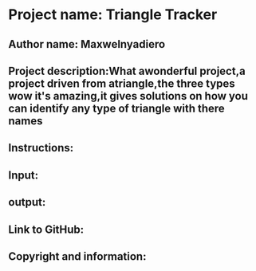 # Project name: Triangle Tracker

## Author name: Maxwelnyadiero
## Project description:What awonderful project,a project driven from atriangle,the three types wow it's amazing,it gives solutions on how you can identify any type of triangle with there names
## Instructions:


## Input:


## output:



## Link to GitHub:



## Copyright and information:
